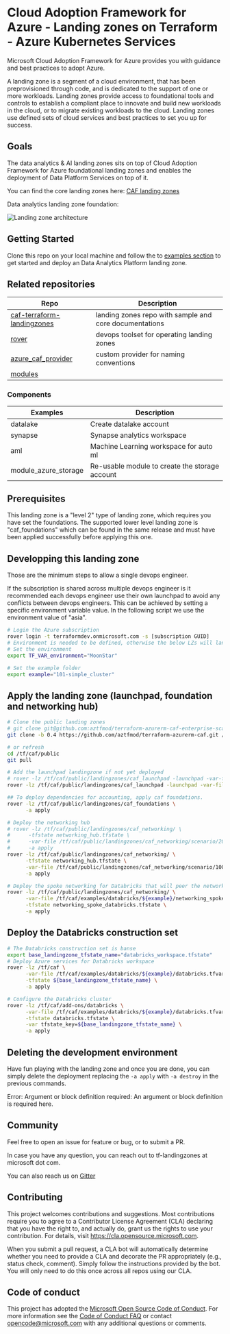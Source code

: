# Cloud Adoption Framework for Azure - Landing zones on Terraform - Azure Kubernetes Services

Microsoft Cloud Adoption Framework for Azure provides you with guidance and best practices to adopt Azure.

A landing zone is a segment of a cloud environment, that has been preprovisioned through code, and is dedicated to the support of one or more workloads. Landing zones provide access to foundational tools and controls to establish a compliant place to innovate and build new workloads in the cloud, or to migrate existing workloads to the cloud. Landing zones use defined sets of cloud services and best practices to set you up for success.

## Goals

The data analytics & AI landing zones sits on top of Cloud Adoption Framework for Azure foundational landing zones and enables the deployment of Data Platform Services on top of it.

You can find the core landing zones here: [CAF landing zones](https://github.com/Azure/caf-terraform-landingzones/)

Data analytics landing zone foundation: 

![Landing zone architecture](./_images/data_analytics_platform.PNG)

## Getting Started

Clone this repo on your local machine and follow the to [examples section](./examples) to get started and deploy an Data Analytics Platform landing zone.

## Related repositories

| Repo                                                                                              | Description                                                |
|---------------------------------------------------------------------------------------------------|------------------------------------------------------------|
| [caf-terraform-landingzones](https://github.com/azure/caf-terraform-landingzones)                 | landing zones repo with sample and core documentations     |
| [rover](https://github.com/aztfmod/rover)                                                         | devops toolset for operating landing zones                 |
| [azure_caf_provider](https://github.com/aztfmod/terraform-provider-azurecaf)                      | custom provider for naming conventions                     |
| [modules](https://registry.terraform.io/modules/aztfmod)   


### Components
| Examples | Description|
|----------|------------|
|datalake | Create datalake account |
|synapse | Synapse analytics workspace |
|aml | Machine Learning workspace for auto ml |
|module_azure_storage | Re-usable module to create the storage account |

## Prerequisites

This landing zone is a "level 2" type of landing zone, which requires you have set the foundations. The supported lower level landing zone is "caf_foundations" which can be found in the same release and must have been applied successfully before applying this one.

## Developping this landing zone

Those are the minimum steps to allow a single devops engineer. 

If the subscription is shared across multiple devops engineer is it recommended each devops engineer use their own launchpad to avoid any conflicts between devops engineers. This can be achieved by setting a specific environment variable value. In the following script we use the environment value of "asia".

```bash
# Login the Azure subscription
rover login -t terraformdev.onmicrosoft.com -s [subscription GUID]
# Environment is needed to be defined, otherwise the below LZs will land into sandpit which someone else is working on
# Set the environment
export TF_VAR_environment="MoonStar"

# Set the example folder
export example="101-simple_cluster"

```

## Apply the landing zone (launchpad, foundation and networking hub)
```bash
# Clone the public landing zones
# git clone git@github.com:aztfmod/terraform-azurerm-caf-enterprise-scale.git /tf/caf/public
git clone -b 0.4 https://github.com/aztfmod/terraform-azurerm-caf.git /tf/caf/public

# or refresh
cd /tf/caf/public
git pull

# Add the launchpad landingzone if not yet deployed
# rover -lz /tf/caf/public/landingzones/caf_launchpad -launchpad -var-file /tf/caf/public/landingzones/caf_launchpad/scenario/200/configuration.tfvars -a apply
rover -lz /tf/caf/public/landingzones/caf_launchpad -launchpad -var-file /tf/caf/public/landingzones/caf_launchpad/scenario/100/configuration.tfvars -a apply

## To deploy dependencies for accounting, apply caf foundations.
rover -lz /tf/caf/public/landingzones/caf_foundations \
      -a apply

# Deploy the networking hub
# rover -lz /tf/caf/public/landingzones/caf_networking/ \
#      -tfstate networking_hub.tfstate \
#      -var-file /tf/caf/public/landingzones/caf_networking/scenario/200-single-region-hub/configuration.tfvars \
#      -a apply
rover -lz /tf/caf/public/landingzones/caf_networking/ \
      -tfstate networking_hub.tfstate \
      -var-file /tf/caf/public/landingzones/caf_networking/scenario/100-single-region-hub/configuration.tfvars \
      -a apply

# Deploy the spoke networking for Databricks that will peer the networking hub
rover -lz /tf/caf/public/landingzones/caf_networking/ \
      -var-file /tf/caf/examples/databricks/${example}/networking_spoke.tfvars \
      -tfstate networking_spoke_databricks.tfstate \
      -a apply
```

## Deploy the Databricks construction set
```bash
# The Databricks construction set is banse
export base_landingzone_tfstate_name="databricks_workspace.tfstate"
# Deploy Azure services for Databricks workspace
rover -lz /tf/caf \
      -var-file /tf/caf/examples/databricks/${example}/databricks.tfvars \
      -tfstate ${base_landingzone_tfstate_name} \
      -a apply

# Configure the Databricks cluster
rover -lz /tf/caf/add-ons/databricks \
      -var-file /tf/caf/examples/databricks/${example}/databricks.tfvars \
      -tfstate databricks.tfstate \
      -var tfstate_key=${base_landingzone_tfstate_name} \
      -a apply
```

## Deleting the development environment

Have fun playing with the landing zone and once you are done, you can simply delete the deployment replacing the ```-a apply``` with ```-a destroy``` in the previous commands.

<!--- BEGIN_TF_DOCS --->
Error: Argument or block definition required: An argument or block definition is required here.

<!--- END_TF_DOCS --->

## Community

Feel free to open an issue for feature or bug, or to submit a PR.

In case you have any question, you can reach out to tf-landingzones at microsoft dot com.

You can also reach us on [Gitter](https://gitter.im/aztfmod/community?utm_source=badge&utm_medium=badge&utm_campaign=pr-badge)

## Contributing

This project welcomes contributions and suggestions.  Most contributions require you to agree to a
Contributor License Agreement (CLA) declaring that you have the right to, and actually do, grant us
the rights to use your contribution. For details, visit https://cla.opensource.microsoft.com.

When you submit a pull request, a CLA bot will automatically determine whether you need to provide
a CLA and decorate the PR appropriately (e.g., status check, comment). Simply follow the instructions
provided by the bot. You will only need to do this once across all repos using our CLA.

## Code of conduct

This project has adopted the [Microsoft Open Source Code of Conduct](https://opensource.microsoft.com/codeofconduct/).
For more information see the [Code of Conduct FAQ](https://opensource.microsoft.com/codeofconduct/faq/) or
contact [opencode@microsoft.com](mailto:opencode@microsoft.com) with any additional questions or comments.
